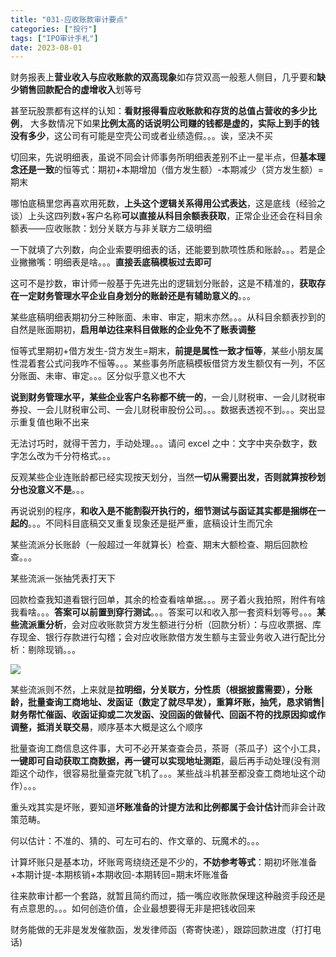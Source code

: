 ```yaml
---
title: "031-应收账款审计要点"
categories: ["投行"]
tags: ["IPO审计手札"]
date: 2023-08-01
---
```

财务报表上**营业收入与应收账款的双高现象**如存贷双高一般惹人侧目，几乎要和**缺少销售回款配合的虚增收入**划等号

甚至玩股票都有这样的认知：**看财报得看应收账款和存货的总值占营收的多少比例**， 大多数情况下如果**比例太高的话说明公司赚的钱都是虚的，实际上到手的钱没有多少**，这公司有可能是空壳公司或者业绩造假。。。诶，坚决不买

切回来，先说明细表，虽说不同会计师事务所明细表差别不止一星半点，但**基本理念还是一致**的恒等式：期初+本期增加（借方发生额）-本期减少（贷方发生额）=期末

哪怕底稿里您再喜欢用死数，**上头这个逻辑关系得用公式表达**，这是底线（经验之谈）上头这四列数+客户名称**可以直接从科目余额表获取**，正常企业还会在科目余额表——应收账款：划分关联方与非关联方二级明细

一下就填了六列数，向企业索要明细表的话，还能要到款项性质和账龄。。。若是企业撇撇嘴：明细表是啥。。。**直接丢底稿模板过去即可**

这可不是抄数，审计师一般基于先进先出的逻辑划分账龄，这是不精准的，**获取存在一定财务管理水平企业自身划分的账龄还是有辅助意义的**。。。

某些底稿明细表期初分三种账面、未审、审定，期末亦然。。。从科目余额表抄到的自然是账面期初，**启用单边往来科目做账的企业免不了账表调整**

恒等式里期初+借方发生-贷方发生=期末，**前提是属性一致才恒等**，某些小朋友属性混着套公式问我咋不恒等。。。某些事务所底稿模板借贷方发生额仅有一列，不区分账面、未审、审定。。。区分似乎意义也不大

**说到财务管理水平，某些企业客户名称都不统一的**，一会儿财税审、一会儿财税审券投、一会儿财税审公司、一会儿财税审股份公司。。。数据表透视不到。。。突出显示重复值也瞅不出来

无法讨巧时，就得干苦力，手动处理。。。请问 excel 之中：文字中夹杂数字，数字怎么改为千分符格式。。。

反观某些企业连账龄都已经实现按天划分，当然**一切从需要出发，否则就算按秒划分也没意义不是**。。。

再说说别的程序，**和收入是不能割裂开执行的，细节测试与函证其实都是捆绑在一起的**。。。不同科目底稿交叉重复现象还是挺严重，底稿设计生而冗余

某些流派分长账龄（一般超过一年就算长）检查、期末大额检查、期后回款检查。。。

某些流派一张抽凭表打天下

回款检查我知道看银行回单，其余的检查看啥单据。。。房子着火我拍照，附件有啥 我看啥。。。**答案可以前置到穿行测试**。。。答案可以和收入那一套资料划等号。。。**某些流派重分析**，会对应收账款贷方发生额进行分析（回款分析）：与应收票据、库 存现金、银行存款进行勾稽；会对应收账款借方发生额与主营业务收入进行配比分析：剔除现销。。。

![](https://cdn.staticaly.com/gh/richffan/img@main/obsidian/IPO/031-应收账款审计要点.webp)

某些流派则不然，上来就是**拉明细，分关联方，分性质（根据披露需要），分账龄，批量查询工商地址、发函证（数定了就尽早发），重算坏账，抽凭，恳求销售|财务帮忙催函、收函证抑或二次发函、没回函的做替代、回函不符的找原因抑或作调整，抵消关联交易**，顺序基本大概是这么个顺序

批量查询工商信息这件事，大可不必开某查查会员，茶哥（茶瓜子）这个小工具，**一键即可自动获取工商数据，再一键可以实现地址测距**，最后再手动处理(没有测距这个动作，很容易批量查完就飞机了。。。某些战斗机甚至都没查工商地址这个动作）。。。

重头戏其实是坏账，要知道**坏账准备的计提方法和比例都属于会计估计**而非会计政策范畴。

何以估计：不准的、猜的、可左可右的、作文章的、玩魔术的。。。

计算坏账只是基本功，坏账弯弯绕绕还是不少的，**不妨参考等式**：期初坏账准备+本期计提-本期核销+本期收回-本期转回=期末坏账准备

往来款审计都一个套路，就暂且简约而过，插一嘴应收账款保理这种融资手段还是有点意思的。。。如何创造价值，企业最想要得无非是把钱收回来

财务能做的无非是发发催款函，发发律师函（寄寄快递），跟踪回款进度（打打电话)
